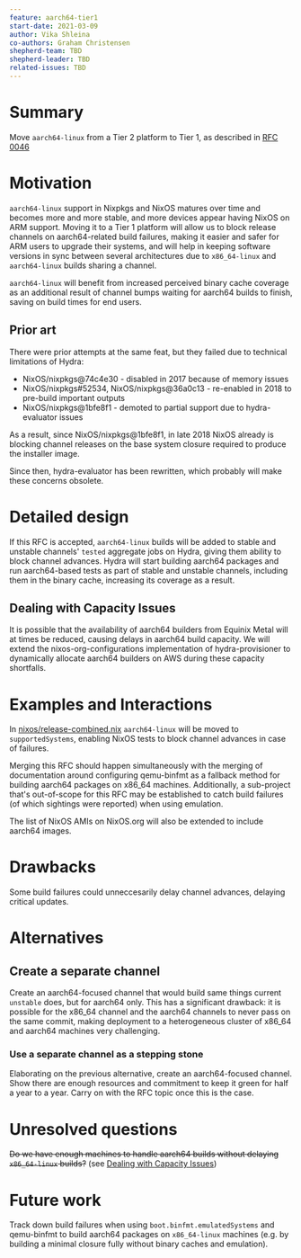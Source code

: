 ```yaml
---
feature: aarch64-tier1
start-date: 2021-03-09
author: Vika Shleina
co-authors: Graham Christensen
shepherd-team: TBD
shepherd-leader: TBD
related-issues: TBD
---
```


# Summary
[summary]: #summary

Move `aarch64-linux` from a Tier 2 platform to Tier 1, as described in [RFC 0046](/rfcs/0046-platform-support-tiers.md)

# Motivation
[motivation]: #motivation

`aarch64-linux` support in Nixpkgs and NixOS matures over time and becomes
more and more stable, and more devices appear having NixOS on ARM support.
Moving it to a Tier 1 platform will allow us to block release channels on
aarch64-related build failures, making it easier and safer for ARM users
to upgrade their systems, and will help in keeping software versions in
sync between several architectures due to `x86_64-linux` and `aarch64-linux`
builds sharing a channel.

`aarch64-linux` will benefit from increased perceived binary cache coverage
as an additional result of channel bumps waiting for aarch64 builds to finish,
saving on build times for end users.

## Prior art
There were prior attempts at the same feat, but they failed due to technical
limitations of Hydra:
 - NixOS/nixpkgs@74c4e30 - disabled in 2017 because of memory issues
 - NixOS/nixpkgs#52534, NixOS/nixpkgs@36a0c13 - re-enabled in 2018 to pre-build important outputs
 - NixOS/nixpkgs@1bfe8f1 - demoted to partial support due to hydra-evaluator issues

As a result, since NixOS/nixpkgs@1bfe8f1, in late 2018 NixOS already is
blocking channel releases on the base system closure required to produce the
installer image.

Since then, hydra-evaluator has been rewritten, which probably will make
these concerns obsolete.

# Detailed design
[design]: #detailed-design

If this RFC is accepted, `aarch64-linux` builds will be added to stable
and unstable channels' `tested` aggregate jobs on Hydra, giving them ability
to block channel advances. Hydra will start building aarch64 packages and run
aarch64-based tests as part of stable and unstable channels, including them in
the binary cache, increasing its coverage as a result.

## Dealing with Capacity Issues
[design-capacity]: #design-capacity

It is possible that the availability of aarch64 builders from Equinix Metal will
at times be reduced, causing delays in aarch64 build capacity. We will extend the
nixos-org-configurations implementation of hydra-provisioner to dynamically allocate
aarch64 builders on AWS during these capacity shortfalls.

# Examples and Interactions
[examples-and-interactions]: #examples-and-interactions

<!-- This section illustrates the detailed design. This section should clarify all
confusion the reader has from the previous sections. It is especially important
to counterbalance the desired terseness of the detailed design; if you feel
your detailed design is rudely short, consider making this section longer
instead. -->

In [nixos/release-combined.nix](https://github.com/NixOS/nixpkgs/blob/master/nixos/release-combined.nix)
`aarch64-linux` will be moved to `supportedSystems`, enabling NixOS tests
to block channel advances in case of failures.

Merging this RFC should happen simultaneously with the merging of documentation
around configuring qemu-binfmt as a fallback method for building aarch64 packages on
x86_64 machines. Additionally, a sub-project that's out-of-scope for this RFC may be
established to catch build failures (of which sightings were reported) when using
emulation.

The list of NixOS AMIs on NixOS.org will also be extended to include aarch64 images.

# Drawbacks
[drawbacks]: #drawbacks

Some build failures could unneccesarily delay channel advances, delaying critical updates.

# Alternatives
[alternatives]: #alternatives

## Create a separate channel
Create an aarch64-focused channel that would build same things current `unstable` does,
but for aarch64 only. This has a significant drawback: it is possible for the x86_64
channel and the aarch64 channels to never pass on the same commit, making deployment
to a heterogeneous cluster of x86_64 and aarch64 machines very challenging.

### Use a separate channel as a stepping stone
Elaborating on the previous alternative, create an aarch64-focused channel. Show
there are enough resources and commitment to keep it green for half a year to a year.
Carry on with the RFC topic once this is the case.

# Unresolved questions
[unresolved]: #unresolved-questions

~~Do we have enough machines to handle aarch64 builds without delaying `x86_64-linux` builds?~~ (see [Dealing with Capacity Issues](#dealing-with-capacity-issues))

# Future work
[future]: #future-work

Track down build failures when using `boot.binfmt.emulatedSystems` and qemu-binfmt to build
aarch64 packages on `x86_64-linux` machines (e.g. by building a minimal closure fully without
binary caches and emulation).
